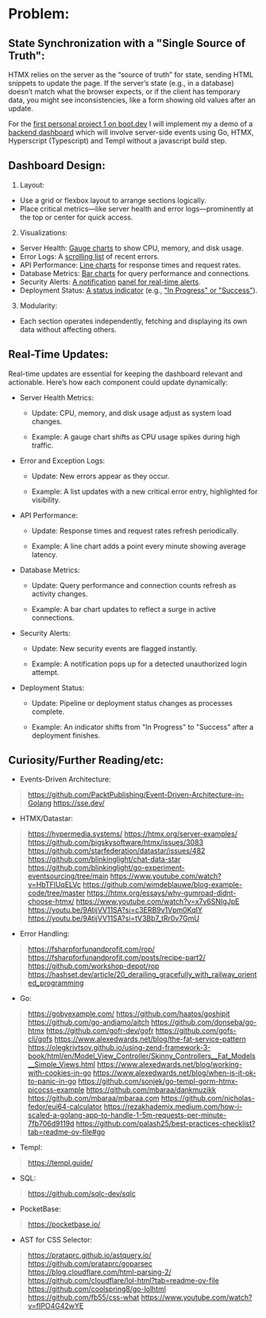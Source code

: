 # Problem:

## State Synchronization with a "Single Source of Truth":

HTMX relies on the server as the “source of truth” for state, sending HTML snippets to update the page. If the server’s state (e.g., in a database) doesn’t match what the browser expects, or if the client has temporary data, you might see inconsistencies, like a form showing old values after an update.

For the [first personal project 1 on boot.dev](https://www.boot.dev/courses/build-personal-project-1) I will implement my a demo of a [backend dashboard](https://github.com/romshark/demo-islands/tree/main) which will involve server-side events using Go, HTMX, Hyperscript (Typescript) and Templ without a javascript build step.

## Dashboard Design:

1. Layout:
 
 - Use a grid or flexbox layout to arrange sections logically.
 - Place critical metrics—like server health and error logs—prominently at the top or center for quick access.

2. Visualizations:

- Server Health: [Gauge charts](https://github.com/haiiaaa/chartjs-gauge) to show CPU, memory, and disk usage.
- Error Logs: A [scrolling list](https://htmx.docs-hub.com/examples/infinite-scroll/) of recent errors.
- API Performance: [Line charts](https://www.chartjs.org/docs/latest/charts/line.html) for response times and request rates.
- Database Metrics: [Bar charts](https://www.chartjs.org/docs/latest/charts/bar.html) for query performance and connections.
- Security Alerts: [A notification](https://medium.com/@oggy/building-a-simple-notification-system-with-golang-and-nats-bd8b0a5bf5bc) [panel for real-time alerts](https://themurph.hashnode.dev/go-beyond-the-basics-mastering-toast-notifications-with-go-and-htmx).
- Deployment Status: [A status indicator](https://github.com/mdwn/ghstatus) (e.g., ["In Progress" or "Success"](https://www.githubstatus.com/api/)).

3. Modularity:
- Each section operates independently, fetching and displaying its own data without affecting others.

## Real-Time Updates:

Real-time updates are essential for keeping the dashboard relevant and actionable. Here’s how each component could update dynamically:
- Server Health Metrics:
  - Update: CPU, memory, and disk usage adjust as system load changes.

  - Example: A gauge chart shifts as CPU usage spikes during high traffic.

- Error and Exception Logs:
  - Update: New errors appear as they occur.

  - Example: A list updates with a new critical error entry, highlighted for visibility.

- API Performance:
  - Update: Response times and request rates refresh periodically.

  - Example: A line chart adds a point every minute showing average latency.

- Database Metrics:
  - Update: Query performance and connection counts refresh as activity changes.

  - Example: A bar chart updates to reflect a surge in active connections.

- Security Alerts:
  - Update: New security events are flagged instantly.

  - Example: A notification pops up for a detected unauthorized login attempt.

- Deployment Status:
  - Update: Pipeline or deployment status changes as processes complete.

  - Example: An indicator shifts from "In Progress" to "Success" after a deployment finishes.

## Curiosity/Further Reading/etc:
- Events-Driven Architecture:
> https://github.com/PacktPublishing/Event-Driven-Architecture-in-Golang
> https://sse.dev/
- HTMX/Datastar:
> https://hypermedia.systems/
> https://htmx.org/server-examples/
> https://github.com/bigskysoftware/htmx/issues/3083
> https://github.com/starfederation/datastar/issues/482
> https://github.com/blinkinglight/chat-data-star
> https://github.com/blinkinglight/go-experiment-eventsourcing/tree/main
> https://www.youtube.com/watch?v=HbTFlUqELVc
> https://github.com/wimdeblauwe/blog-example-code/tree/master
> https://htmx.org/essays/why-gumroad-didnt-choose-htmx/
> https://www.youtube.com/watch?v=x7v6SNIgJpE
> https://youtu.be/9AtijVV11SA?si=c3ERB9v1Vpm0KqIY
> https://youtu.be/9AtijVV11SA?si=tV3Bb7_tRr0v7GmU
- Error Handling:
> https://fsharpforfunandprofit.com/rop/
> https://fsharpforfunandprofit.com/posts/recipe-part2/
> https://github.com/workshop-depot/rop
> https://hashset.dev/article/20_derailing_gracefully_with_railway_oriented_programming
- Go:
> https://gobyexample.com/
> https://github.com/haatos/goshipit
> https://github.com/go-andiamo/aitch
> https://github.com/donseba/go-htmx
> https://github.com/gofr-dev/gofr
> https://github.com/gofs-cli/gofs
> https://www.alexedwards.net/blog/the-fat-service-pattern
> https://olegkrivtsov.github.io/using-zend-framework-3-book/html/en/Model_View_Controller/Skinny_Controllers__Fat_Models__Simple_Views.html
> https://www.alexedwards.net/blog/working-with-cookies-in-go
> https://www.alexedwards.net/blog/when-is-it-ok-to-panic-in-go
> https://github.com/sonjek/go-templ-gorm-htmx-picocss-example
> https://github.com/mbaraa/dankmuzikk
> https://github.com/mbaraa/mbaraa.com
> https://github.com/nicholas-fedor/eui64-calculator
> https://rezakhademix.medium.com/how-i-scaled-a-golang-app-to-handle-1-5m-requests-per-minute-7fb706d9119d
> https://github.com/palash25/best-practices-checklist?tab=readme-ov-file#go
- Templ:
> https://templ.guide/
- SQL:
> https://github.com/sqlc-dev/sqlc
- PocketBase:
> https://pocketbase.io/
- AST for CSS Selector:
> https://prataprc.github.io/astquery.io/
> https://github.com/prataprc/goparsec
> https://blog.cloudflare.com/html-parsing-2/
> https://github.com/cloudflare/lol-html?tab=readme-ov-file
> https://github.com/coolspring8/go-lolhtml
> https://github.com/fb55/css-what
> https://www.youtube.com/watch?v=fIPO4G42wYE